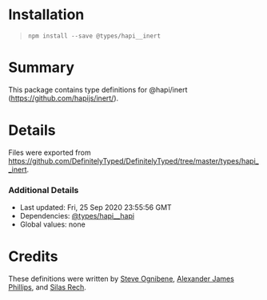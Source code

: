 # Installation
> `npm install --save @types/hapi__inert`

# Summary
This package contains type definitions for @hapi/inert (https://github.com/hapijs/inert/).

# Details
Files were exported from https://github.com/DefinitelyTyped/DefinitelyTyped/tree/master/types/hapi__inert.

### Additional Details
 * Last updated: Fri, 25 Sep 2020 23:55:56 GMT
 * Dependencies: [@types/hapi__hapi](https://npmjs.com/package/@types/hapi__hapi)
 * Global values: none

# Credits
These definitions were written by [Steve Ognibene](https://github.com/nycdotnet), [Alexander James Phillips](https://github.com/AJamesPhillips), and [Silas Rech](https://github.com/lenovouser).
